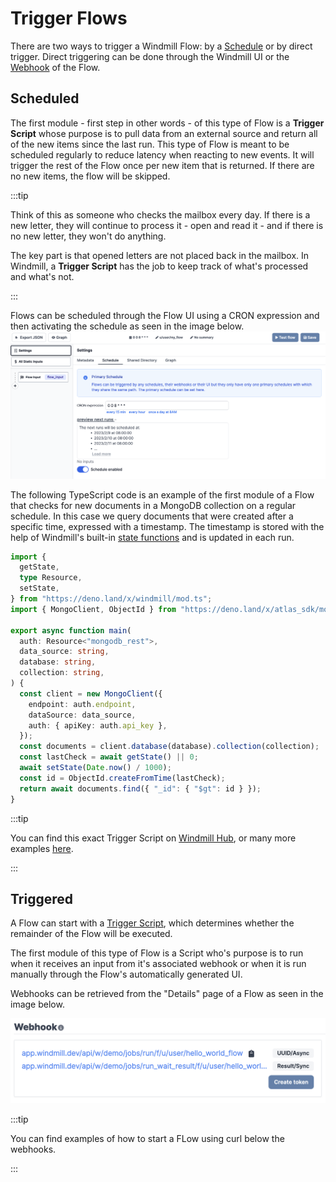 # Trigger Flows

There are two ways to trigger a Windmill Flow: by a [Schedule](../5_schedules/)
or by direct trigger. Direct triggering can be done through the Windmill UI or
the [Webhook](../4_webhooks/index.md) of the Flow.

## Scheduled

The first module - first step in other words - of this type of Flow is a
**Trigger Script** whose purpose is to pull data from an external source and
return all of the new items since the last run. This type of Flow is meant to be
scheduled regularly to reduce latency when reacting to new events. It will
trigger the rest of the Flow once per new item that is returned. If there are no
new items, the flow will be skipped.

:::tip

Think of this as someone who checks the mailbox every day. If there is a new
letter, they will continue to process it - open and read it - and if there is no
new letter, they won't do anything.

The key part is that opened letters are not placed back in the mailbox. In
Windmill, a **Trigger Script** has the job to keep track of what's processed and
what's not.

:::

Flows can be scheduled through the Flow UI using a CRON expression and then
activating the schedule as seen in the image below.
![Schedule Scripts](./schedule-flow.png)

The following TypeScript code is an example of the first module of a Flow that
checks for new documents in a MongoDB collection on a regular schedule. In this
case we query documents that were created after a specific time, expressed with
a timestamp. The timestamp is stored with the help of Windmill's built-in
[state functions](../../reference/index.md#state--internal-state) and is updated
in each run.

```ts
import {
  getState,
  type Resource,
  setState,
} from "https://deno.land/x/windmill/mod.ts";
import { MongoClient, ObjectId } from "https://deno.land/x/atlas_sdk/mod.ts";

export async function main(
  auth: Resource<"mongodb_rest">,
  data_source: string,
  database: string,
  collection: string,
) {
  const client = new MongoClient({
    endpoint: auth.endpoint,
    dataSource: data_source,
    auth: { apiKey: auth.api_key },
  });
  const documents = client.database(database).collection(collection);
  const lastCheck = await getState() || 0;
  await setState(Date.now() / 1000);
  const id = ObjectId.createFromTime(lastCheck);
  return await documents.find({ "_id": { "$gt": id } });
}
```

:::tip

You can find this exact Trigger Script on
[Windmill Hub](https://hub.windmill.dev/scripts/mongodb/1462/get-recently-inserted-documents-mongodb),
or many more examples [here](https://hub.windmill.dev/triggers).

:::

## Triggered

A Flow can start with a
[Trigger Script](../../reference/index.md#trigger-scripts), which determines
whether the remainder of the Flow will be executed.

The first module of this type of Flow is a Script who's purpose is to run when
it receives an input from it's associated webhook or when it is run manually
through the Flow's automatically generated UI.

Webhooks can be retrieved from the "Details" page of a Flow as seen in the image
below.

![Flow webhooks](./retrieve-webhook.png)

:::tip

You can find examples of how to start a FLow using curl below the webhooks.

:::
